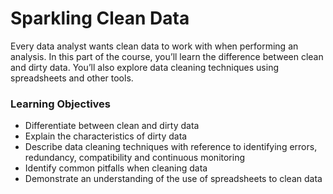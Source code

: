 # Sparkling Clean Data
Every data analyst wants clean data to work with when performing an analysis. In this part of the course, you’ll learn the difference between clean and dirty data. You’ll also explore data cleaning techniques using spreadsheets and other tools.
### Learning Objectives
* Differentiate between clean and dirty data
* Explain the characteristics of dirty data
* Describe data cleaning techniques with reference to identifying errors, redundancy, compatibility and continuous monitoring
* Identify common pitfalls when cleaning data
* Demonstrate an understanding of the use of spreadsheets to clean data


